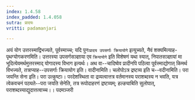 ```yaml
---
index: 1.4.58
index_padded: 1.4.058
sutra: प्रादयः
vritti: padamanjari

---
```

अयं योग उत्तरस्माद्विभज्यते, पूर्वस्माच्च; यदि पुनः`प्रादय उपसर्गाः क्रियायोगे` इत्युच्यते, नैवं शक्यमित्याह-पृथग्योगकरणमिति। उत्तरस्या उपसर्गसञ्ज्ञाया एव `क्रियायोगे` इति विशेषणं यथा स्यात्, निपातसञ्ज्ञायां मा भूदित्येवमर्थमुत्तरस्माद् योगादस्य विभाग इत्यर्थः। अथ वा--चादिष्वेव प्रादीनपि पठित्वा पूर्वस्माद्योगात् किमर्थ विभज्यते, तत्राप्याह--उपसर्गाः क्रियायोग इति। वादीनामिति। चलोपोऽत्र द्रष्टव्य इति च--वदीनामिति। परा जयन्ति सेना इति। परा उत्कुष्टाः। परदेशस्थिता वा द्रव्यत्वात्तत्र वर्तमानस्य पराशब्दस्य न भवति, यत्र त्वेकवचनं पठ्यते--परा जयति सेनेति, तत्र रूपोदाहरणं द्रष्टव्यम्; हल्ङ्याबिति सुलोपात्, पराशब्दस्याद्युदात्तत्वाच्च।।
पदमञ्जरी